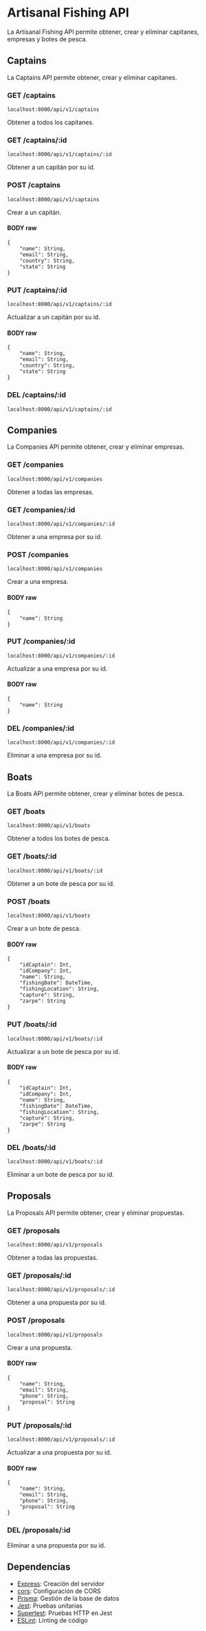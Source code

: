 # Artisanal Fishing API

La Artisanal Fishing API permite obtener, crear y eliminar capitanes, empresas y botes de pesca.

## Captains

La Captains API permite obtener, crear y eliminar capitanes.

### GET /captains

`localhost:8000/api/v1/captains`

Obtener a todos los capitanes.

### GET /captains/:id

`localhost:8000/api/v1/captains/:id`

Obtener a un capitán por su id.

### POST /captains

`localhost:8000/api/v1/captains`

Crear a un capitán.

#### BODY raw

```
{
    "name": String,
    "email": String,
    "country": String,
    "state": String
}
```

### PUT /captains/:id

`localhost:8000/api/v1/captains/:id`

Actualizar a un capitán por su id.

#### BODY raw

```
{
    "name": String,
    "email": String,
    "country": String,
    "state": String
}
```

### DEL /captains/:id

`localhost:8000/api/v1/captains/:id`

## Companies

La Companies API permite obtener, crear y eliminar empresas.

### GET /companies

`localhost:8000/api/v1/companies`

Obtener a todas las empresas.

### GET /companies/:id

`localhost:8000/api/v1/companies/:id`

Obtener a una empresa por su id.

### POST /companies

`localhost:8000/api/v1/companies`

Crear a una empresa.

#### BODY raw

```
{
    "name": String
}
```

### PUT /companies/:id

`localhost:8000/api/v1/companies/:id`

Actualizar a una empresa por su id.

#### BODY raw

```
{
    "name": String
}
```

### DEL /companies/:id

`localhost:8000/api/v1/companies/:id`

Eliminar a una empresa por su id.

## Boats

La Boats API permite obtener, crear y eliminar botes de pesca.

### GET /boats

`localhost:8000/api/v1/boats`

Obtener a todos los botes de pesca.

### GET /boats/:id

`localhost:8000/api/v1/boats/:id`

Obtener a un bote de pesca por su id.

### POST /boats

`localhost:8000/api/v1/boats`

Crear a un bote de pesca.

#### BODY raw

```
{
    "idCaptain": Int,
    "idCompany": Int,
    "name": String,
    "fishingDate": DateTime,
    "fishingLocation": String,
    "capture": String,
    "zarpe": String
}
```

### PUT /boats/:id

`localhost:8000/api/v1/boats/:id`

Actualizar a un bote de pesca por su id.

#### BODY raw

```
{
    "idCaptain": Int,
    "idCompany": Int,
    "name": String,
    "fishingDate": DateTime,
    "fishingLocation": String,
    "capture": String,
    "zarpe": String
}
```

### DEL /boats/:id

`localhost:8000/api/v1/boats/:id`

Eliminar a un bote de pesca por su id.

## Proposals

La Proposals API permite obtener, crear y eliminar propuestas.

### GET /proposals

`localhost:8000/api/v1/proposals`

Obtener a todas las propuestas.

### GET /proposals/:id

`localhost:8000/api/v1/proposals/:id`

Obtener a una propuesta por su id.

### POST /proposals

`localhost:8000/api/v1/proposals`

Crear a una propuesta.

#### BODY raw

```
{
    "name": String,
    "email": String,
    "phone": String,
    "proposal": String
}
```

### PUT /proposals/:id

`localhost:8000/api/v1/proposals/:id`

Actualizar a una propuesta por su id.

#### BODY raw

```
{
    "name": String,
    "email": String,
    "phone": String,
    "proposal": String
}
```

### DEL /proposals/:id

Eliminar a una propuesta por su id.

## Dependencias

- [Express](https://expressjs.com/): Creación del servidor
- [cors](https://www.npmjs.com/package/cors): Configuración de CORS
- [Prisma](https://www.npmjs.com/package/@prisma/client): Gestión de la base de datos
- [Jest](https://jestjs.io/): Pruebas unitarias
- [Supertest](https://www.npmjs.com/package/supertest): Pruebas HTTP en Jest
- [ESLint](https://eslint.org/): Linting de código
